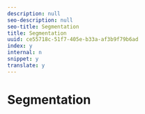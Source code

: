 ```yaml
---
description: null
seo-description: null
seo-title: Segmentation
title: Segmentation
uuid: ce55718c-51f7-405e-b33a-af3b9f79b6ad
index: y
internal: n
snippet: y
translate: y
---
```


# Segmentation


